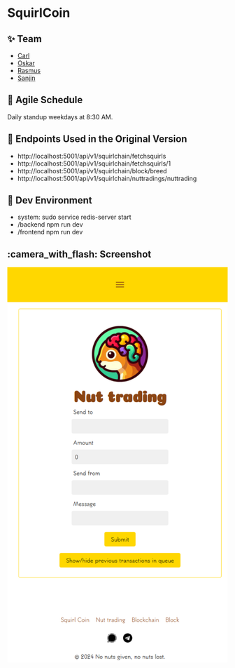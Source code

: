 # SquirlCoin

## :sparkles: Team

- [Carl](https://github.com/Reblixt)
- [Oskar](https://github.com/nativealien)
- [Rasmus](https://github.com/devmus)
- [Sanjin](https://github.com/codebatine)

## :calendar: Agile Schedule

Daily standup weekdays at 8:30 AM.

## :link: Endpoints Used in the Original Version

- http://localhost:5001/api/v1/squirlchain/fetchsquirls
- http://localhost:5001/api/v1/squirlchain/fetchsquirls/1
- http://localhost:5001/api/v1/squirlchain/block/breed
- http://localhost:5001/api/v1/squirlchain/nuttradings/nuttrading

## :wrench: Dev Environment

- system: sudo service redis-server start
- /backend npm run dev
- /frontend npm run dev

## :camera_with_flash: Screenshot

![Squirl Coin Screenshot](frontend/src/content/img/sqrrrl-coin-screenshot.png)
